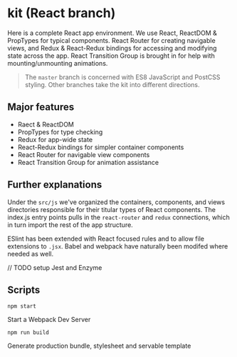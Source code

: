 # kit (React branch)

Here is a complete React app environment. We use React, ReactDOM & PropTypes for typical components. React Router for creating navigable views, and Redux & React-Redux bindings for accessing and modifying state across the app. React Transition Group is brought in for help with mounting/unmounting animations.

> The `master` branch is concerned with ES8 JavaScript and PostCSS styling. Other branches take the kit into different directions.

## Major features

-   Raect & ReactDOM
-   PropTypes for type checking
-   Redux for app-wide state
-   React-Redux bindings for simpler container components
-   React Router for navigable view components
-   React Transition Group for animation assistance

## Further explanations

Under the `src/js` we've organized the containers, components, and views directories responsible for their titular types of React components. The index.js entry points pulls in the `react-router` and `redux` connections, which in turn import the rest of the app structure.

ESlint has been extended with React focused rules and to allow file extensions to `.jsx`. Babel and webpack have naturally been modifed where needed as well.

// TODO setup Jest and Enzyme

## Scripts

```
npm start
```

Start a Webpack Dev Server

```
npm run build
```

Generate production bundle, stylesheet and servable template
